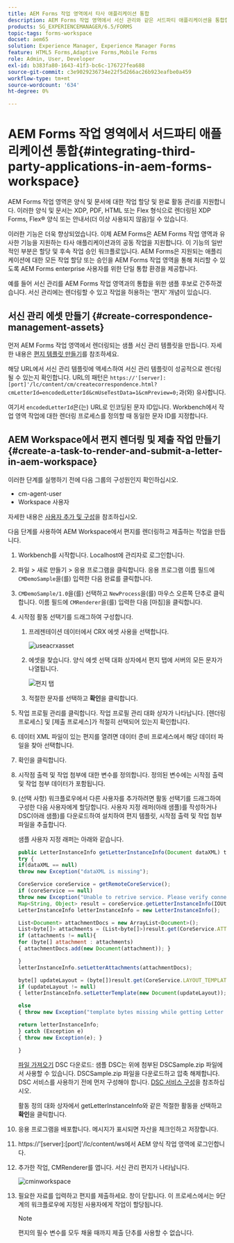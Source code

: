 ```yaml
---
title: AEM Forms 작업 영역에서 타사 애플리케이션 통합
description: AEM Forms 작업 영역에서 서신 관리와 같은 서드파티 애플리케이션을 통합합니다.
products: SG_EXPERIENCEMANAGER/6.5/FORMS
topic-tags: forms-workspace
docset: aem65
solution: Experience Manager, Experience Manager Forms
feature: HTML5 Forms,Adaptive Forms,Mobile Forms
role: Admin, User, Developer
exl-id: b383fa80-1643-41f3-bc6c-176727fea688
source-git-commit: c3e9029236734e22f5d266ac26b923eafbe0a459
workflow-type: tm+mt
source-wordcount: '634'
ht-degree: 0%

---
```


# AEM Forms 작업 영역에서 서드파티 애플리케이션 통합{#integrating-third-party-applications-in-aem-forms-workspace}

AEM Forms 작업 영역은 양식 및 문서에 대한 작업 할당 및 완료 활동 관리를 지원합니다. 이러한 양식 및 문서는 XDP, PDF, HTML 또는 Flex 형식으로 렌더링된 XDP Forms, Flex® 양식 또는 안내서(더 이상 사용되지 않음)일 수 있습니다.

이러한 기능은 더욱 향상되었습니다. 이제 AEM Forms은 AEM Forms 작업 영역과 유사한 기능을 지원하는 타사 애플리케이션과의 공동 작업을 지원합니다. 이 기능의 일반적인 부분은 할당 및 후속 작업 승인 워크플로입니다. AEM Forms은 지원되는 애플리케이션에 대한 모든 작업 할당 또는 승인을 AEM Forms 작업 영역을 통해 처리할 수 있도록 AEM Forms enterprise 사용자를 위한 단일 통합 환경을 제공합니다.

예를 들어 서신 관리를 AEM Forms 작업 영역과의 통합을 위한 샘플 후보로 간주하겠습니다. 서신 관리에는 렌더링할 수 있고 작업을 허용하는 &#39;편지&#39; 개념이 있습니다.

## 서신 관리 에셋 만들기 {#create-correspondence-management-assets}

먼저 AEM Forms 작업 영역에서 렌더링되는 샘플 서신 관리 템플릿을 만듭니다. 자세한 내용은 [편지 템플릿 만들기](../../forms/using/create-letter.md)를 참조하세요.

해당 URL에서 서신 관리 템플릿에 액세스하여 서신 관리 템플릿이 성공적으로 렌더링될 수 있는지 확인합니다. URL의 패턴은 `https://'[server]:[port]'/lc/content/cm/createcorrespondence.html?cmLetterId=encodedLetterId&cmUseTestData=1&cmPreview=0;`과(와) 유사합니다.

여기서 `encodedLetterId`은(는) URL로 인코딩된 문자 ID입니다. Workbench에서 작업 영역 작업에 대한 렌더링 프로세스를 정의할 때 동일한 문자 ID를 지정합니다.

## AEM Workspace에서 편지 렌더링 및 제출 작업 만들기 {#create-a-task-to-render-and-submit-a-letter-in-aem-workspace}

이러한 단계를 실행하기 전에 다음 그룹의 구성원인지 확인하십시오.

* cm-agent-user
* Workspace 사용자

자세한 내용은 [사용자 추가 및 구성](/help/forms/using/admin-help/adding-configuring-users.md)을 참조하십시오.

다음 단계를 사용하여 AEM Workspace에서 편지를 렌더링하고 제출하는 작업을 만듭니다.

1. Workbench를 시작합니다. Localhost에 관리자로 로그인합니다.
1. 파일 > 새로 만들기 > 응용 프로그램을 클릭합니다. 응용 프로그램 이름 필드에 `CMDemoSample`을(를) 입력한 다음 완료를 클릭합니다.
1. `CMDemoSample/1.0`을(를) 선택하고 `NewProcess`을(를) 마우스 오른쪽 단추로 클릭합니다. 이름 필드에 `CMRenderer`을(를) 입력한 다음 [마침]을 클릭합니다.
1. 시작점 활동 선택기를 드래그하여 구성합니다.

   1. 프레젠테이션 데이터에서 CRX 에셋 사용을 선택합니다.

      ![useacrxasset](assets/useacrxasset.png)

   1. 에셋을 찾습니다. 양식 에셋 선택 대화 상자에서 편지 탭에 서버의 모든 문자가 나열됩니다.

      ![편지 탭](assets/letter_tab_new.png)

   1. 적절한 문자를 선택하고 **확인**&#x200B;을 클릭합니다.

1. 작업 프로필 관리를 클릭합니다. 작업 프로필 관리 대화 상자가 나타납니다. [렌더링 프로세스] 및 [제출 프로세스]가 적절히 선택되어 있는지 확인합니다.
1. 데이터 XML 파일이 있는 편지를 열려면 데이터 준비 프로세스에서 해당 데이터 파일을 찾아 선택합니다.
1. 확인을 클릭합니다.
1. 시작점 출력 및 작업 첨부에 대한 변수를 정의합니다. 정의된 변수에는 시작점 출력 및 작업 첨부 데이터가 포함됩니다.
1. (선택 사항) 워크플로우에서 다른 사용자를 추가하려면 활동 선택기를 드래그하여 구성한 다음 사용자에게 할당합니다. 사용자 지정 래퍼(아래 샘플)를 작성하거나 DSC(아래 샘플)를 다운로드하여 설치하여 편지 템플릿, 시작점 출력 및 작업 첨부 파일을 추출합니다.

   샘플 사용자 지정 래퍼는 아래와 같습니다.

   ```javascript
   public LetterInstanceInfo getLetterInstanceInfo(Document dataXML) throws Exception {
   try {
   if(dataXML == null)
   throw new Exception("dataXML is missing");
   
   CoreService coreService = getRemoteCoreService();
   if (coreService == null)
   throw new Exception("Unable to retrive service. Please verify connection details.");
   Map<String, Object> result = coreService.getLetterInstanceInfo(IOUtils.toString(dataXML.getInputStream(), "UTF-8"));
   LetterInstanceInfo letterInstanceInfo = new LetterInstanceInfo();
   
   List<Document> attachmentDocs = new ArrayList<Document>();
   List<byte[]> attachments = (List<byte[]>)result.get(CoreService.ATTACHMENT_KEY);
   if (attachments != null){
   for (byte[] attachment : attachments)
   { attachmentDocs.add(new Document(attachment)); }
   
   }
   letterInstanceInfo.setLetterAttachments(attachmentDocs);
   
   byte[] updateLayout = (byte[])result.get(CoreService.LAYOUT_TEMPLATE_KEY);
   if (updateLayout != null)
   { letterInstanceInfo.setLetterTemplate(new Document(updateLayout)); }
   
   else
   { throw new Exception("template bytes missing while getting Letter instance Info."); }
   
   return letterInstanceInfo;
   } catch (Exception e)
   { throw new Exception(e); }
   
   }
   ```

   [파일 가져오기](assets/dscsample.zip)
DSC 다운로드: 샘플 DSC는 위에 첨부된 DSCSample.zip 파일에서 사용할 수 있습니다. DSCSample.zip 파일을 다운로드하고 압축 해제합니다. DSC 서비스를 사용하기 전에 먼저 구성해야 합니다. [DSC 서비스 구성](../../forms/using/add-action-button-in-create-correspondence-ui.md#p-configure-the-dsc-service-p)을 참조하십시오.

   활동 정의 대화 상자에서 getLetterInstanceInfo와 같은 적절한 활동을 선택하고 **확인**&#x200B;을 클릭합니다.

1. 응용 프로그램을 배포합니다. 메시지가 표시되면 자산을 체크인하고 저장합니다.
1. https://&#39;[server]:[port]&#39;/lc/content/ws에서 AEM 양식 작업 영역에 로그인합니다.
1. 추가한 작업, CMRenderer를 엽니다. 서신 관리 편지가 나타납니다.

   ![cminworkspace](assets/cminworkspace.png)

1. 필요한 자료를 입력하고 편지를 제출하세요. 창이 닫힙니다. 이 프로세스에서는 9단계의 워크플로우에 지정된 사용자에게 작업이 할당됩니다.

   >[!NOTE]
   >
   >편지의 필수 변수를 모두 채울 때까지 제출 단추를 사용할 수 없습니다.
